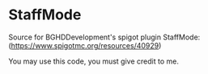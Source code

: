 # StaffMode
Source for BGHDDevelopment's spigot plugin StaffMode: (https://www.spigotmc.org/resources/40929)


You may use this code, you must give credit to me.
